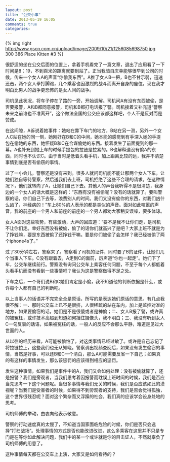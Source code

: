 ```yaml
---
layout: post
title: "公交小事"
date: 2013-05-19 16:05
comments: true
categories: 
---
```


{% img right http://www.gscn.com.cn/upload/image/2009/10/21/1256085698750.jpg 300 386 Place Kitten #3 %}

很舒适的坐在公交后面的位置上，拿着手机看完了一篇文章，退出了应用看了一下时间是8：19，不到百米的距离就要到站了。正当我暗自庆幸能够很早到公司的时候，传来一个女人A的声音“你偷我东西”。A推了女人B一把，B也不甘示弱，迅速还击，两个女人拳打脚踢，几个乘客也因激烈的战斗而离开自身的座位。现在我才明白比男人的战争更恐怖的是女人间的战争。

司机见此状况，将车子停在了路的一旁，开始调解。司机问A有没有东西被偷，是否要报警，A和B都同意报警，司机和B都打电话报了警。司机接着又补充道“警察未来之前谁也不准离开”，这个做法全国的公交应该都这样吧，个人不是反对而是赞成。
 
在这间隙，A诉说着她事件：她站在靠下车门的地方，B站在另一测，另外一个女人C站在她的同一侧，她刚好在B和C的中间，她本能的感觉到有手深入她的手提包在偷她的东西，她怀疑B和C在合谋偷她的东西。接着发生了前面提到的那一幕。A也补充到她上车的时候手提包的拉链是拉紧的。B也解释道没有偷A的东西，同时也不认识C。由于当时是低着头看手机，加上距离比较的远，我并不清楚事情到底是否有偷窃的事情。
 
过了一小会儿，警察还是没有来到。很多人就问司机能不能让那两个女人下车，让她们独自等待警察，然后送我们去上班，司机拒绝了这些不合理的请求。在这种情况下，他们就转向了A，让她们自己下去。其他人的声音我听得不是很清楚，我身边的一个女人的话大概是这样的：“东西有没有被偷呢？没有的话就算了。要叫警察的话，你们自己下去等，浪费别人的时间。我们又没有偷你的东西，对我们凶什么凶了，神经病的！”车上80%的人表示的都是类似的声音。面对如此喧嚣的声音，我的前座的一个男人和前座的前座的一个男人都劝大家稍安误噪，要多体谅。
 
女人A面对这些攻势，有些激动，大声的回应道：“要不是我不让你们走，是司机不让你们走。幸好东西没有被偷，偷了的话你们就高兴了是吧？大家上班不就是为了挣钱嘛，要是东西被偷了还挣钱干嘛。要是你们被偷了会怎样？我已经被偷了两个iphone4s了。”
 
过了30分钟左右，警察来了。警察看了司机的证件，同时要了B的证件，让她们几个当事人下车。C没有跟着去，A走到C的面前，厉声道“你也一起走”。她们下了车，公交车继续前行。警察没有询问公交车上乘客任何问题，不至于每个人都低着头看手机而没有看到一些事情吧？我认为这是警察做得不足之处。
 
下车之后，一个哥们说B和C她们肯定是小偷，我不知道他的判断依据是什么，或许每个人都有自己的判断吧。
 
以上当事人的话语并不完完全全是原话，所写的是表达她们原话的意思。有几点我很不解：一、那时公交车上已不是很挤，人很稀疏的站在车内，加上是监控对准的地方，如果要偷窃的话，她们是不是很傻或者是神偷；二、女人B报了警，或许真的被冤枉，或许技术高超到知道如何挡住摄像头，我不明白；三、我没有听到女人C一句反驳的话语，如果被冤枉的话，一般人的反应不会那么平静，难道是见过大世面的人。

从以往的经历来看，A可能被偷怕了，对这类事情已经过敏了。或许是自己忘记了将拉链拉上，这些我们也无从知晓。警察调出视频查阅后，如果没有发生偷窃的事情，当然是好事，可以还B和C一个清白，那么A可能需要反省一下自己；如果真的有这样的事情发生，那么该惩罚的应该得到相应的惩罚。
 
发生这种事情，如果我们是事件中的A，我们又会如何处理：没有被偷就算了，还是报警？我们是旁观者，当我们思考着因报警而耽误上班时间的时候，我们是否应当先思考一下这个问题呢。当很多事情与我们无关的时候，我们是否应该如此的漠视呢？当我们是受害者的时候，如果得不到旁观者的支持，我们是否会觉得孤独，这个世界很残忍呢？面对这个繁杂而又浮躁的社会，我们真的应该学会设身处地的思考。
 
司机师傅的举动，由衷向他表示敬意。
 
警察的行动速度真的太慢了，不知道当国家面临危险的时候，你们是否只会选择“打扫战场”。处理事情的方式是否也能改进改进，这么多乘客在这里并不只是专门是在等你如此解决问题，我们中的某一个或许就是你的目击证人，不然就辜负了司机师傅的用意了。
 
这种事情每天都在公交车上上演，大家又是如何看待的？
